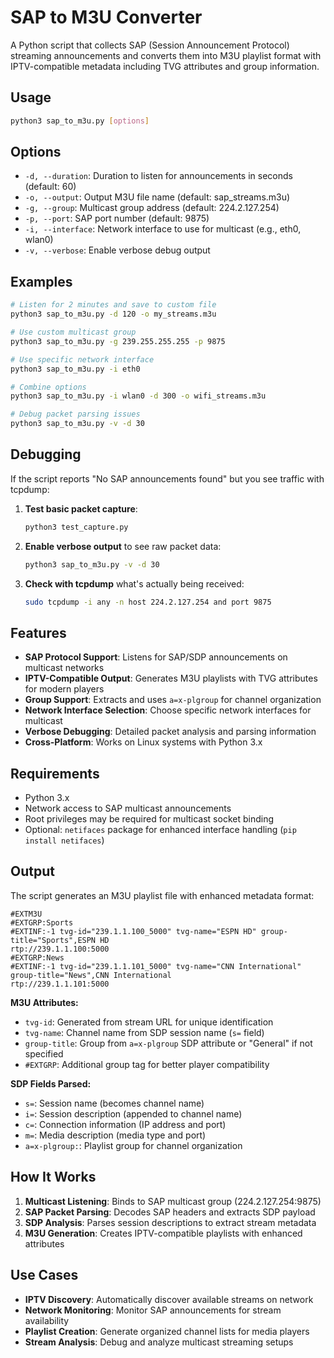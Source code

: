 # SAP to M3U Converter

A Python script that collects SAP (Session Announcement Protocol) streaming announcements and converts them into M3U playlist format with IPTV-compatible metadata including TVG attributes and group information.

## Usage

```bash
python3 sap_to_m3u.py [options]
```

## Options

- `-d, --duration`: Duration to listen for announcements in seconds (default: 60)
- `-o, --output`: Output M3U file name (default: sap_streams.m3u)  
- `-g, --group`: Multicast group address (default: 224.2.127.254)
- `-p, --port`: SAP port number (default: 9875)
- `-i, --interface`: Network interface to use for multicast (e.g., eth0, wlan0)
- `-v, --verbose`: Enable verbose debug output

## Examples

```bash
# Listen for 2 minutes and save to custom file
python3 sap_to_m3u.py -d 120 -o my_streams.m3u

# Use custom multicast group
python3 sap_to_m3u.py -g 239.255.255.255 -p 9875

# Use specific network interface
python3 sap_to_m3u.py -i eth0

# Combine options
python3 sap_to_m3u.py -i wlan0 -d 300 -o wifi_streams.m3u

# Debug packet parsing issues
python3 sap_to_m3u.py -v -d 30
```

## Debugging

If the script reports "No SAP announcements found" but you see traffic with tcpdump:

1. **Test basic packet capture**:
   ```bash
   python3 test_capture.py
   ```

2. **Enable verbose output** to see raw packet data:
   ```bash
   python3 sap_to_m3u.py -v -d 30
   ```

3. **Check with tcpdump** what's actually being received:
   ```bash
   sudo tcpdump -i any -n host 224.2.127.254 and port 9875
   ```

## Features

- **SAP Protocol Support**: Listens for SAP/SDP announcements on multicast networks
- **IPTV-Compatible Output**: Generates M3U playlists with TVG attributes for modern players
- **Group Support**: Extracts and uses `a=x-plgroup` for channel organization
- **Network Interface Selection**: Choose specific network interfaces for multicast
- **Verbose Debugging**: Detailed packet analysis and parsing information
- **Cross-Platform**: Works on Linux systems with Python 3.x

## Requirements

- Python 3.x
- Network access to SAP multicast announcements
- Root privileges may be required for multicast socket binding
- Optional: `netifaces` package for enhanced interface handling (`pip install netifaces`)

## Output

The script generates an M3U playlist file with enhanced metadata format:

```
#EXTM3U
#EXTGRP:Sports
#EXTINF:-1 tvg-id="239.1.1.100_5000" tvg-name="ESPN HD" group-title="Sports",ESPN HD
rtp://239.1.1.100:5000
#EXTGRP:News  
#EXTINF:-1 tvg-id="239.1.1.101_5000" tvg-name="CNN International" group-title="News",CNN International
rtp://239.1.1.101:5000
```

**M3U Attributes:**
- `tvg-id`: Generated from stream URL for unique identification  
- `tvg-name`: Channel name from SDP session name (`s=` field)
- `group-title`: Group from `a=x-plgroup` SDP attribute or "General" if not specified
- `#EXTGRP`: Additional group tag for better player compatibility

**SDP Fields Parsed:**
- `s=`: Session name (becomes channel name)
- `i=`: Session description (appended to channel name)
- `c=`: Connection information (IP address and port)
- `m=`: Media description (media type and port)
- `a=x-plgroup:`: Playlist group for channel organization

## How It Works

1. **Multicast Listening**: Binds to SAP multicast group (224.2.127.254:9875)
2. **SAP Packet Parsing**: Decodes SAP headers and extracts SDP payload
3. **SDP Analysis**: Parses session descriptions to extract stream metadata
4. **M3U Generation**: Creates IPTV-compatible playlists with enhanced attributes

## Use Cases

- **IPTV Discovery**: Automatically discover available streams on network
- **Network Monitoring**: Monitor SAP announcements for stream availability
- **Playlist Creation**: Generate organized channel lists for media players
- **Stream Analysis**: Debug and analyze multicast streaming setups